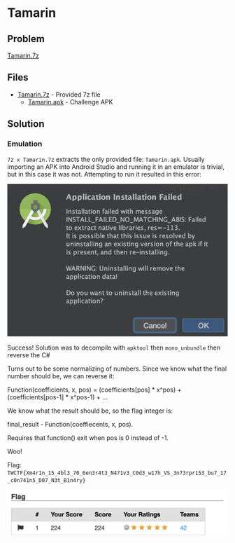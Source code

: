 # Tamarin

## Problem

[Tamarin.7z](./Tamarin.7z)

## Files

* [Tamarin.7z](./Tamarin.7z) - Provided 7z file
  - [Tamarin.apk](./Tamarin.apk) - Challenge APK

## Solution

### Emulation

`7z x Tamarin.7z` extracts the only provided file: `Tamarin.apk`. Usually importing an APK into Android Studio and running it in an emulator is trivial, but in this case it was not. Attempting to run it resulted in this error:

![abi.png](images/abi.png)



Success! Solution was to decompile with `apktool` then `mono_unbundle` then reverse the C#

Turns out to be some normalizing of numbers. Since we know what the final number should be,
we can reverse it:

Function(coefficients, x, pos) = (coefficients[pos] * x^pos) + (coefficients[pos-1] * x^pos-1) + ...

We know what the result should be, so the flag integer is:

final_result - Function(coeffiecents, x, pos).

Requires that function() exit when pos is 0 instead of -1.

Woo!


Flag: `TWCTF{Xm4r1n_15_4bl3_70_6en3r4t3_N471v3_C0d3_w17h_VS_3n73rpr153_bu7_17_c0n741n5_D07_N3t_B1n4ry}`

![flag.png](images/flag.png)
